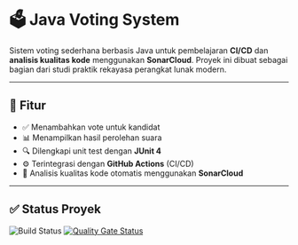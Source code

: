 # 🗳️ Java Voting System

Sistem voting sederhana berbasis Java untuk pembelajaran **CI/CD** dan **analisis kualitas kode** menggunakan **SonarCloud**. Proyek ini dibuat sebagai bagian dari studi praktik rekayasa perangkat lunak modern.

---

## 🚀 Fitur

- ✅ Menambahkan vote untuk kandidat
- 📊 Menampilkan hasil perolehan suara
- 🔍 Dilengkapi unit test dengan **JUnit 4**
- ⚙️ Terintegrasi dengan **GitHub Actions** (CI/CD)
- 🧠 Analisis kualitas kode otomatis menggunakan **SonarCloud**

---

## ✅ Status Proyek

![Build Status](https://github.com/tikature/Java-Maven/actions/workflows/ci-sonar.yml/badge.svg)
[![Quality Gate Status](https://sonarcloud.io/api/project_badges/measure?project=tikature_Java-Maven&metric=alert_status)](https://sonarcloud.io/summary/new_code?id=tikature_Java-Maven)
